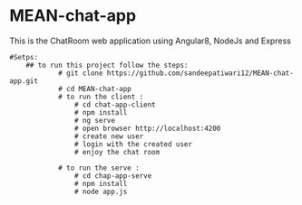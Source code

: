 # MEAN-chat-app
 This is the ChatRoom web application using Angular8, NodeJs and Express

    #Setps:
        ## to run this project follow the steps: 
                # git clone https://github.com/sandeepatiwari12/MEAN-chat-app.git
                # cd MEAN-chat-app
                # to run the client :
                    # cd chat-app-client
                    # npm install
                    # ng serve
                    # open browser http://localhost:4200 
                    # create new user
                    # login with the created user 
                    # enjoy the chat room

                # to run the serve :
                    # cd chap-app-serve
                    # npm install
                    # node app.js



